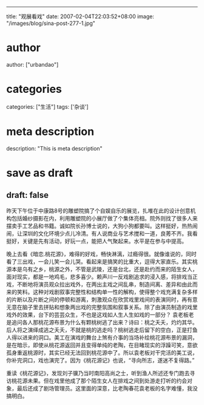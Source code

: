 
---
title: "观展看戏"
date: 2007-02-04T22:03:52+08:00
image: "/images/blog/sina-post-277-1.jpg"
# author
author: ["urbandao"]
# categories
categories: ["生活"]
tags: ['杂谈']
# meta description
description: "This is meta description"
# save as draft
draft: false
---

昨天下午位于中康路8号的雕塑院搞了个自娱自乐的展览，扎堆在此的设计创意机构包括婚纱摄影在内，利用雕塑院的小展厅做了个集体亮相。院外则找了很多人来摆卖手工艺品和书籍。诚如院长孙博士说的，大狗小狗都要叫。这样挺好，热热闹闹，让深圳的文化环境少点儿冷清。有人说商业与艺术搅和一道，良莠不齐。我看挺好，关键是先有活动，好玩一点，能把人气聚起来。水平是在参与中提高。

晚上去看《暗恋.桃花源》，难得的好戏，畅快淋漓，过瘾得很。就像谁说的，同时看了三出戏，一会儿笑一会儿哭。看起来是搞笑的比重大，逗得大家直乐。其实桃源本是乌有之乡，桃源之外，不管是武陵，还是台北，还是赴约而来的陌生女人，面对现实，都是一地鸡毛，悲多喜少。赖声川一反戏剧追求的浸入感，将排戏当正戏，不断地将演员观众拉出戏外，在两出主戏之间乱串，制造间离、差异和由此而来的笑料。这种对戏剧叙事完整性和结构单一性的解构，使得整个戏充满复杂多样的片断以及片断之间的停顿和游离，刺激观众在欣赏戏里戏间的表演同时，再有意无意在脑子里去拼贴和想象两出戏的完整氛围和叙事关系。除了由演员制造的戏里戏外的效果，台下的芸芸众生，不也是这戏如人生人生如戏的一部分？
袁老板老是追问各人那桃花源布景为什么有颗桃树逃了出来？诗曰：桃之夭夭，灼灼其华。
后人将之演绎成逃之夭夭，不就是桃的逃走吗？桃树逃走后留下的空白，正是打鱼人得以进来的洞口。美工在演戏的舞台上煞有介事的当场补绘桃花源布景的漏洞，是在暗示，即使从桃花源返回并且变得单纯的老陶，在目睹现实的浮躁可笑，意欲孤身重返桃源时，其实已经无法回到桃花源中了。所以袁老板对干完活的美工说，你补完洞口，戏也演完了。因为《桃花源记》也说，“寻向所志，遂迷不复得路。”

重读《桃花源记》，发现刘子骥乃当时南阳高尚之士，听到渔人所述还专门跑去寻访桃花源未果。但在戏里他成了那个陌生女人在排戏之间到处游走打听的约会对象，最后还成了剧场管理员。这里面的深意，比老陶春花袁老板的名字难懂，我没搞明白。
